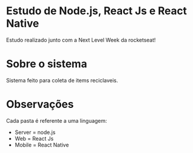 # Estudo de Node.js, React Js e React Native

Estudo realizado junto com a Next Level Week da rocketseat!

# Sobre o sistema

Sistema feito para coleta de items reciclaveis.

# Observações

Cada pasta é referente a uma linguagem:
- Server = node.js
- Web = React Js
- Mobile = React Native